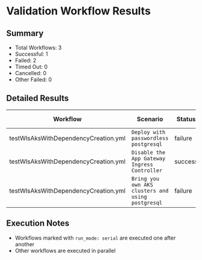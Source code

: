 # Validation Workflow Results

## Summary
- Total Workflows: 3
- Successful: 1
- Failed: 2
- Timed Out: 0
- Cancelled: 0
- Other Failed: 0

## Detailed Results

| Workflow | Scenario | Status | Duration | Run URL |
|----------|----------|---------|-----------|----------|
| testWlsAksWithDependencyCreation.yml | `Deploy with passwordless postgresql` | failure | 1h:12m:58s | [View Run](https://github.com/azure-javaee/weblogic-azure/actions/runs/16979331051) |
| testWlsAksWithDependencyCreation.yml | `Disable the App Gateway Ingress Controller` | success | 0h:55m:43s | [View Run](https://github.com/azure-javaee/weblogic-azure/actions/runs/16980343737) |
| testWlsAksWithDependencyCreation.yml | `Bring you own AKS clusters and using postgresql` | failure | 0h:26m:14s | [View Run](https://github.com/azure-javaee/weblogic-azure/actions/runs/16981077863) |


## Execution Notes
- Workflows marked with `run_mode: serial` are executed one after another
- Other workflows are executed in parallel
